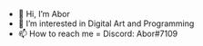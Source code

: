 - 👋 Hi, I’m Abor
- 👀 I’m interested in Digital Art and Programming
- 📫 How to reach me = Discord: Abor#7109

<!---
Abor46/Abor46 is a ✨ special ✨ repository because its `README.md` (this file) appears on your GitHub profile.
You can click the Preview link to take a look at your changes.
--->
